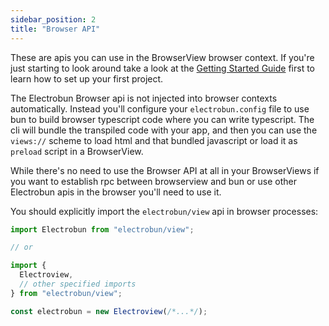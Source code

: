 ```yaml
---
sidebar_position: 2
title: "Browser API"
---
```


These are apis you can use in the BrowserView browser context. If you're just starting to look around take a look at the [Getting Started Guide](/docs/guides/getting-started) first to learn how to set up your first project.

The Electrobun Browser api is not injected into browser contexts automatically. Instead you'll configure your `electrobun.config` file to use bun to build browser typescript code where you can write typescript. The cli will bundle the transpiled code with your app, and then you can use the `views://` scheme to load html and that bundled javascript or load it as `preload` script in a BrowserView.

While there's no need to use the Browser API at all in your BrowserViews if you want to establish rpc between browserview and bun or use other Electrobun apis in the browser you'll need to use it.

You should explicitly import the `electrobun/view` api in browser processes:

```typescript
import Electrobun from "electrobun/view";

// or

import {
  Electroview,
  // other specified imports
} from "electrobun/view";

const electrobun = new Electroview(/*...*/);
```
